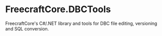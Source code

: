 # FreecraftCore.DBCTools
FreecraftCore's C#/.NET library and tools for DBC file editing, versioning and SQL conversion.
